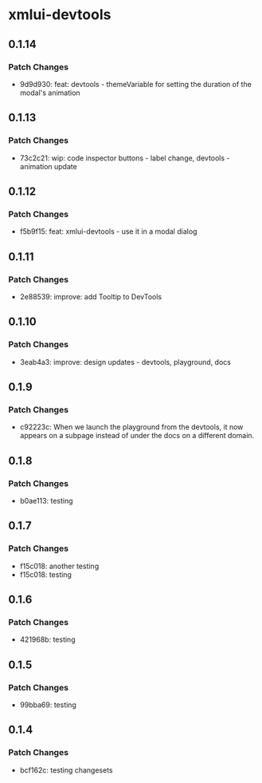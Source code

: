 # xmlui-devtools

## 0.1.14

### Patch Changes

- 9d9d930: feat: devtools - themeVariable for setting the duration of the modal's animation

## 0.1.13

### Patch Changes

- 73c2c21: wip: code inspector buttons - label change, devtools - animation update

## 0.1.12

### Patch Changes

- f5b9f15: feat: xmlui-devtools - use it in a modal dialog

## 0.1.11

### Patch Changes

- 2e88539: improve: add Tooltip to DevTools

## 0.1.10

### Patch Changes

- 3eab4a3: improve: design updates - devtools, playground, docs

## 0.1.9

### Patch Changes

- c92223c: When we launch the playground from the devtools, it now appears on a subpage instead of under the docs on a different domain.

## 0.1.8

### Patch Changes

- b0ae113: testing

## 0.1.7

### Patch Changes

- f15c018: another testing
- f15c018: testing

## 0.1.6

### Patch Changes

- 421968b: testing

## 0.1.5

### Patch Changes

- 99bba69: testing

## 0.1.4

### Patch Changes

- bcf162c: testing changesets
